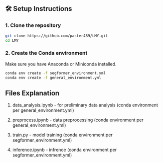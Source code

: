 ## 🛠️ Setup Instructions

### 1. Clone the repository

```bash
git clone https://github.com/paster489/LMY.git
cd LMY
```

### 2. Create the Conda environment

Make sure you have Anaconda or Miniconda installed.

```bash
conda env create -f segformer_environment.yml
conda env create -f general_environment.yml
```

## Files Explanation

1) data_analysis.ipynb - for preliminary data analysis (conda environment per general_environment.yml)

2) preprocess.ipynb - data preprocessing (conda environment per general_environment.yml)

3) train.py - model training (conda environment per segformer_environment.yml)

4) inference.ipynb - infrence (conda environment per segformer_environment.yml)
